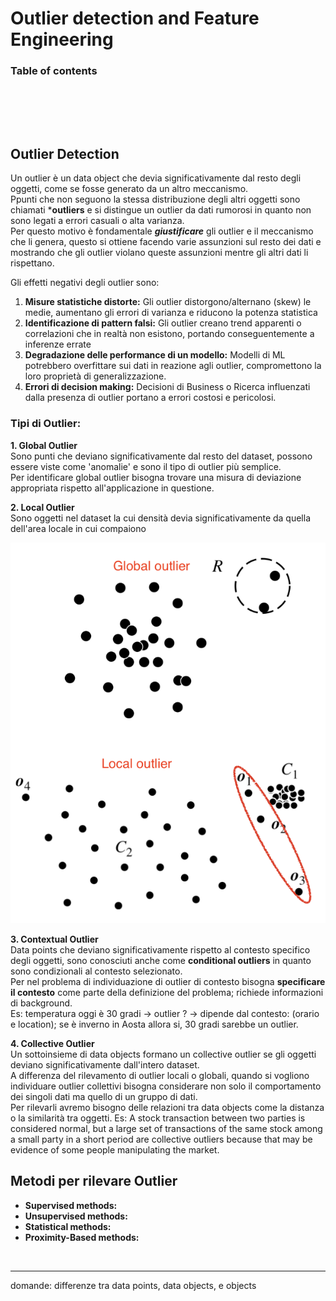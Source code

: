 # Outlier detection and Feature Engineering



### Table of contents 
![]()




<br><br>

## Outlier Detection 

Un outlier è un data object che devia significativamente dal resto degli oggetti, come se fosse generato da un altro meccanismo.  
Ppunti che non seguono la stessa distribuzione degli altri oggetti sono chiamati ***outliers** e si distingue un outlier da dati rumorosi in quanto non sono legati a errori casuali o alta varianza.  
Per questo motivo è fondamentale _**giustificare**_ gli outlier e il meccanismo che li genera, questo si ottiene facendo varie assunzioni sul resto dei dati e mostrando che gli outlier violano queste assunzioni mentre gli altri dati li rispettano.  

Gli effetti negativi degli outlier sono:
1. **Misure statistiche distorte:** Gli outlier distorgono/alternano (skew) le medie, aumentano gli errori di varianza e riducono la potenza statistica
2. **Identificazione di pattern falsi:** Gli outlier creano trend apparenti o correlazioni che in realtà non esistono, portando conseguentemente a inferenze errate 
3. **Degradazione delle performance di un modello:** Modelli di ML potrebbero overfittare sui dati in reazione agli outlier, compromettono la loro proprietà di generalizzazione.  
4. **Errori di decision making:** Decisioni di Business o Ricerca influenzati dalla presenza di outlier portano a errori costosi e pericolosi. 



### Tipi di Outlier: 

**1. Global Outlier**  
Sono punti che deviano significativamente dal resto del dataset, possono essere viste come 'anomalie' e sono il tipo di outlier più semplice.  
Per identificare global outlier bisogna trovare una misura di deviazione appropriata rispetto all'applicazione in questione.  

**2. Local Outlier**  
Sono oggetti nel dataset la cui densità devia significativamente da quella dell'area locale in cui compaiono

![global and local outlier](../../images/global_local_outlier.png)  

**3. Contextual Outlier**  
Data points che deviano significativamente rispetto al contesto specifico degli oggetti, sono conosciuti anche come **conditional outliers** in quanto sono condizionali al contesto selezionato.  
Per nel problema di individuazione di outlier di contesto bisogna **specificare il contesto** come parte della definizione del problema; richiede informazioni di background.  
Es: temperatura oggi è 30 gradi -> outlier ? -> dipende dal contesto: (orario e location); se è inverno in Aosta allora si, 30 gradi sarebbe un outlier.  

**4. Collective Outlier**  
Un sottoinsieme di data objects formano un collective outlier se gli oggetti deviano significativamente dall'intero dataset.  
A differenza del rilevamento di outlier locali o globali, quando si vogliono individuare outlier collettivi bisogna considerare non solo il comportamento dei singoli dati ma quello di un gruppo di dati.  
Per rilevarli avremo bisogno delle relazioni tra data objects come la distanza o la similarità tra oggetti. 
Es: A stock transaction between two parties is considered normal, but a large set of transactions of the same stock among a small party in a short period are collective outliers because that may be evidence of some people manipulating the market.



## Metodi per rilevare Outlier 

- **Supervised methods:** 
- **Unsupervised methods:**
- **Statistical methods:**
- **Proximity-Based methods:**


<br>

---

domande:
differenze tra data points, data objects, e objects  



